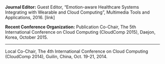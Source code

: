 ﻿**Journal Editor:**
Guest Editor, “Emotion-aware Healthcare Systems Integrating with Wearable and Cloud Computing”, Multimedia Tools and Applications, 2016. [link]

**Recent Conference Organization:**
Publication Co-Chair, The 5th International Conference on Cloud Computing (CloudComp 2015), Daejon, Korea, October 2015.
___
Local Co-Chair, The 4th International Conference on Cloud Computing (CloudComp 2014), Guilin, China, Oct. 19-21, 2014.

